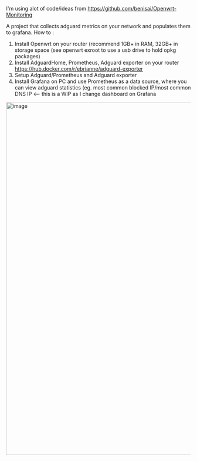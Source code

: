 I'm using alot of code/ideas from https://github.com/benisai/Openwrt-Monitoring

A project that collects adguard metrics on your network and populates them to grafana.
How to :
1) Install Openwrt on your router (recommend 1GB+ in RAM, 32GB+ in storage space (see openwrt exroot to use a usb drive to hold opkg packages)
2) Install AdguardHome, Prometheus, Adguard exporter on your router https://hub.docker.com/r/ebrianne/adguard-exporter
3) Setup Adguard/Prometheus and Adguard exporter
4) Install Grafana on PC and use Prometheus as a data source, where you can view adguard statistics (eg. most common blocked IP/most common DNS IP <-- this is a WIP as I change dashboard on Grafana

<img width="959" alt="image" src="https://github.com/akademsubotnik/router-project/assets/44036625/33aa576a-f37a-477b-8f7b-58ad7409f903">
